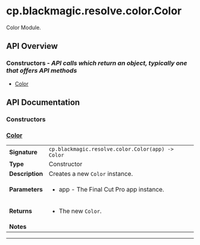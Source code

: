 # cp.blackmagic.resolve.color.Color

Color Module.

## API Overview
### **Constructors** - _API calls which return an object, typically one that offers API methods_
 * [Color](#color)


## API Documentation

### Constructors


### [Color](#color)

|                                             |                                                                                     |
| --------------------------------------------|-------------------------------------------------------------------------------------|
| **Signature**                               | `cp.blackmagic.resolve.color.Color(app) -> Color`                                                                    |
| **Type**                                    | Constructor                                                                     |
| **Description**                             | Creates a new `Color` instance.                                                                     |
| **Parameters**                              | <ul><li>app - The Final Cut Pro app instance.</li></ul> |
| **Returns**                                 | <ul><li>The new `Color`.</li></ul>          |
| **Notes**                                   | <ul></ul>                |

---
